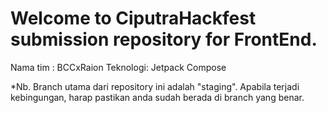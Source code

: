 # Welcome to CiputraHackfest submission repository for FrontEnd.

Nama tim : BCCxRaion
Teknologi: Jetpack Compose

*Nb. Branch utama dari repository ini adalah "staging". Apabila terjadi kebingungan, harap pastikan anda sudah berada di branch yang benar.
